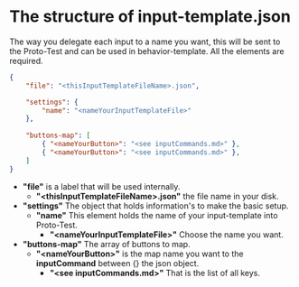 # The structure of input-template.json

The way you delegate each input to a name you want, this will be sent to the Proto-Test and can be used in behavior-template. All the elements are required. 

```json
{
	"file": "<thisInputTemplateFileName>.json",

	"settings": {
		"name": "<nameYourInputTemplateFile>"
	},
	
	"buttons-map": [
		{ "<nameYourButton>": "<see inputCommands.md>" },
		{ "<nameYourButton>": "<see inputCommands.md>" },
	]
}
```

- **"file"** is a label that will be used internally. 
  - **"&lt;thisInputTemplateFileName&gt;.json"** the file name in your disk.
- **"settings"** The object that holds information's to make the basic setup.
  - **"name"** This element holds the name of your input-template into Proto-Test. 
    - **"&lt;nameYourInputTemplateFile&gt;"** Choose the name you want. 
- **"buttons-map"** The array of buttons to map.
  - **"&lt;nameYourButton&gt;"** is the map name you want to the **inputCommand** between {} the json object.
    - **"&lt;see inputCommands.md&gt;"** That is the list of all keys.  
  

